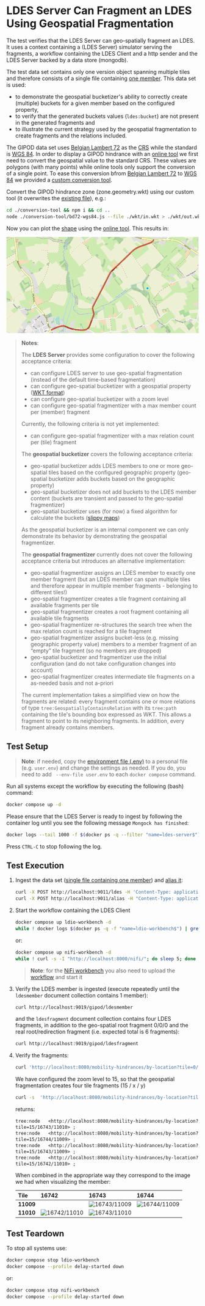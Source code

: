 # LDES Server Can Fragment an LDES Using Geospatial Fragmentation
The test verifies that the LDES Server can geo-spatially fragment an LDES. It uses a context containing a (LDES Server) simulator serving the fragments, a workflow containing the LDES Client and a http sender and the LDES Server backed by a data store (mongodb).

The test data set contains only one version object spanning multiple tiles and therefore consists of a single file containing [one member](./data/one-member.jsonld). This data set is used:
* to demonstrate the geospatial bucketizer's ability to correctly create (multiple) buckets for a given member based on the configured property,
* to verify that the generated buckets values (`ldes:bucket`) are not present in the generated fragments and
* to illustrate the current strategy used by the geospatial fragmentation to create fragments and the relations included.

The GIPOD data set uses [Belgian Lambert 72](https://epsg.io/31370) as the [CRS](https://www.w3.org/2015/spatial/wiki/Coordinate_Reference_Systems) while the standard is [WGS 84](https://epsg.io/4326). In order to display a GIPOD hindrance with an [online tool](https://clydedacruz.github.io/openstreetmap-wkt-playground/) we first need to convert the geospatial value to the standard CRS. These values are polygons (with many points) while online tools only support the conversion of a single point. To ease this conversion bfrom [Belgian Lambert 72](https://epsg.io/31370) to [WGS 84](https://epsg.io/4326) we provided a [custom conversion tool](./conversion-tool/README.md).

Convert the GIPOD hindrance zone (zone.geometry.wkt) using our custom tool (it overwrites the [existing file](./wkt/out.wkt)), e.g.:
```bash
cd ./conversion-tool && npm i && cd ..
node ./conversion-tool/bd72-wgs84.js --file ./wkt/in.wkt > ./wkt/out.wkt
```

Now you can plot the [shape](./wkt/out.wkt) using the [online tool](https://clydedacruz.github.io/openstreetmap-wkt-playground/). This results in:

![GIPOD shape](./wkt/out.png)

> **Notes**:
>
> The **LDES Server** provides some configuration to cover the following acceptance criteria:
> * can configure LDES server to use geo-spatial fragmentation (instead of the default time-based fragmentation)
> * can configure geo-spatial bucketizer with a geospatial property ([WKT format](https://opengeospatial.github.io/ogc-geosparql/geosparql11/spec.html#_rdfs_datatype_geowktliteral))
> * can configure geo-spatial bucketizer with a zoom level
> * can configure geo-spatial fragmentizer with a max member count per (member) fragment
> 
> Currently, the following criteria is not yet implemented:
> * can configure geo-spatial fragmentizer with a max relation count per (tile) fragment
> 
> The **geospatial bucketizer** covers the following acceptance criteria:
> * geo-spatial bucketizer adds LDES members to one or more geo-spatial tiles based on the configured geographic property (geo-spatial bucketizer adds buckets based on the geographic property)
> * geo-spatial bucketizer does not add buckets to the LDES member content (buckets are transient and passed to the geo-spatial fragmentizer)
> * geo-spatial bucketizer uses (for now) a fixed algorithm for calculate the buckets ([slippy maps](https://wiki.openstreetmap.org/wiki/Slippy_map_tilenames))
> 
> As the geospatial bucketizer is an internal component we can only demonstrate its behavior by demonstrating the geospatial fragmentizer.
> 
> The **geospatial fragmentizer** currently does not cover the following acceptance criteria but introduces an alternative implementation:
> * geo-spatial fragmentizer assigns an LDES member to exactly one member fragment (but an LDES member can span multiple tiles and therefore appear in multiple member fragments - belonging to different tiles!)
> * geo-spatial fragmentizer creates a tile fragment containing all available fragments per tile
> * geo-spatial fragmentizer creates a root fragment containing all available tile fragments
> * geo-spatial fragmentizer re-structures the search tree when the max relation count is reached for a tile fragment
> * geo-spatial fragmentizer assigns bucket-less (e.g. missing geographic property value) members to a member fragment of an “empty” tile fragment (so no members are dropped)
> * geo-spatial bucketizer and fragmentizer use the initial configuration (and do not take configuration changes into account)
> * geo-spatial fragmentizer creates intermediate tile fragments on a as-needed basis and not a-priori
> 
> The current implementation takes a simplified view on how the fragments are related: every fragment contains one or more relations of type `tree:GeospatiallyContainsRelation` with its `tree:path` containing the tile's bounding box expressed as WKT. This allows a fragment to point to its neighboring fragments. In addition, every fragment already contains members.

## Test Setup
> **Note**: if needed, copy the [environment file (.env)](./.env) to a personal file (e.g. `user.env`) and change the settings as needed. If you do, you need to add ` --env-file user.env` to each `docker compose` command.

Run all systems except the workflow by executing the following (bash) command:
```bash
docker compose up -d
```
Please ensure that the LDES Server is ready to ingest by following the container log until you see the following message `Mongock has finished`:
```bash
docker logs --tail 1000 -f $(docker ps -q --filter "name=ldes-server$")
```
Press `CTRL-C` to stop following the log.

## Test Execution
1. Ingest the data set ([single file containing one member](./data/one-member.jsonld)) and [alias it](./create-alias.json):
    ```bash
    curl -X POST http://localhost:9011/ldes -H 'Content-Type: application/ld+json' -d '@data/one-member.jsonld'
    curl -X POST http://localhost:9011/alias -H "Content-Type: application/json" -d '@data/create-alias.json'
    ```

2. Start the workflow containing the LDES Client
    ```bash
    docker compose up ldio-workbench -d
    while ! docker logs $(docker ps -q -f "name=ldio-workbench$") | grep 'Started Application in' ; do sleep 1; done
    ```
    or:
    ```bash
    docker compose up nifi-workbench -d
    while ! curl -s -I "http://localhost:8000/nifi/"; do sleep 5; done
    ```
    > **Note**: for the [NiFi workbench](http://localhost:8000/nifi/) you also need to upload the [workflow](./nifi-workflow.json) and start it

3. Verify the LDES member is ingested (execute repeatedly until the `ldesmember` document collection contains 1 member):
    ```bash
    curl http://localhost:9019/gipod/ldesmember
    ```
    and the `ldesfragment` document collection contains four LDES fragments, in addition to the geo-spatial root fragment 0/0/0 and the real root/redirection fragment (i.e. expected total is 6 fragments):
    ```bash
    curl http://localhost:9019/gipod/ldesfragment
    ```

4. Verify the fragments:
    ```bash
    curl 'http://localhost:8080/mobility-hindrances/by-location?tile=0/0/0'
    ```
    We have configured the zoom level to 15, so that the geospatial fragmentation creates four tile fragments (15 / x / y)
    ```bash
    curl -s  'http://localhost:8080/mobility-hindrances/by-location?tile=0/0/0' | grep "tile=15/"
    ```
    returns:
    ```
    tree:node   <http://localhost:8080/mobility-hindrances/by-location?tile=15/16743/11010> ;
    tree:node   <http://localhost:8080/mobility-hindrances/by-location?tile=15/16744/11009> ;
    tree:node   <http://localhost:8080/mobility-hindrances/by-location?tile=15/16743/11009> ;
    tree:node   <http://localhost:8080/mobility-hindrances/by-location?tile=15/16742/11010> ;
    ```

    When combined in the appropriate way they correspond to the image we had when visualizing the member:

    |Tile|16742|16743|16744|
    |-|-|-|-|
    |**11009**||![16743/11009](https://tile.openstreetmap.org/15/16743/11009.png)|![16744/11009](https://tile.openstreetmap.org/15/16744/11009.png)|
    |**11010**|![16742/11010](https://tile.openstreetmap.org/15/16742/11010.png)|![16743/11010](https://tile.openstreetmap.org/15/16743/11010.png)||

## Test Teardown
To stop all systems use:
```bash
docker compose stop ldio-workbench
docker compose --profile delay-started down
```
or:
```bash
docker compose stop nifi-workbench
docker compose --profile delay-started down
```
